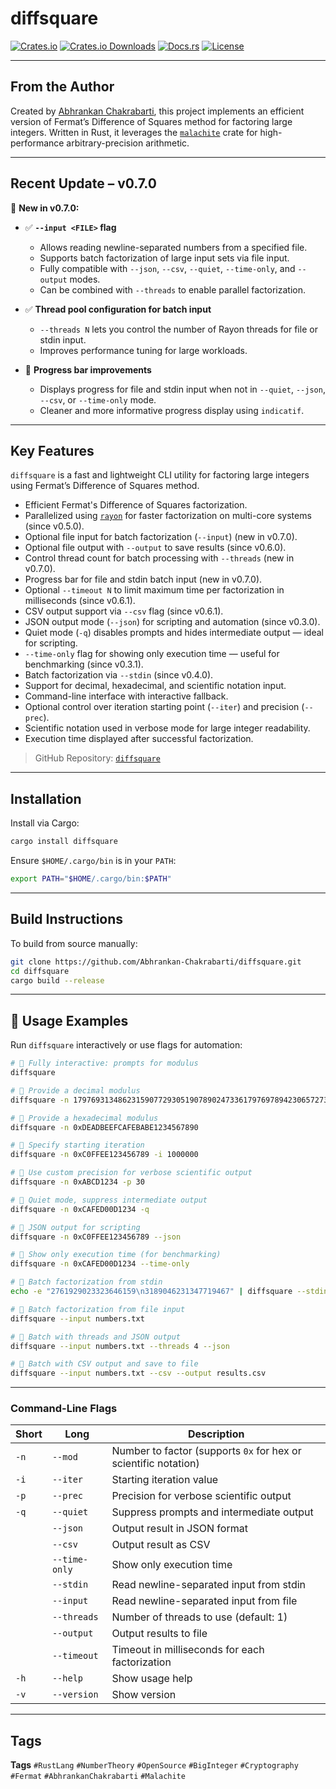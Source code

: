 # diffsquare

[![Crates.io](https://img.shields.io/crates/v/diffsquare.svg)](https://crates.io/crates/diffsquare)
[![Crates.io Downloads](https://img.shields.io/crates/d/diffsquare.svg)](https://crates.io/crates/diffsquare)
[![Docs.rs](https://docs.rs/diffsquare/badge.svg)](https://docs.rs/diffsquare)
[![License](https://img.shields.io/crates/l/diffsquare)](./LICENSE)

---

## From the Author

Created by [Abhrankan Chakrabarti](https://github.com/Abhrankan-Chakrabarti), this project implements an efficient version of Fermat’s Difference of Squares method for factoring large integers. Written in Rust, it leverages the [`malachite`](https://docs.rs/malachite/) crate for high-performance arbitrary-precision arithmetic.

---

## Recent Update – v0.7.0

🚀 **New in v0.7.0:**

* ✅ **`--input <FILE>` flag**

  * Allows reading newline-separated numbers from a specified file.
  * Supports batch factorization of large input sets via file input.
  * Fully compatible with `--json`, `--csv`, `--quiet`, `--time-only`, and `--output` modes.
  * Can be combined with `--threads` to enable parallel factorization.

* ✅ **Thread pool configuration for batch input**

  * `--threads N` lets you control the number of Rayon threads for file or stdin input.
  * Improves performance tuning for large workloads.

* 🚀 **Progress bar improvements**

  * Displays progress for file and stdin input when not in `--quiet`, `--json`, `--csv`, or `--time-only` mode.
  * Cleaner and more informative progress display using `indicatif`.

---

## Key Features

`diffsquare` is a fast and lightweight CLI utility for factoring large integers using Fermat’s Difference of Squares method.

* Efficient Fermat's Difference of Squares factorization.
* Parallelized using [`rayon`](https://docs.rs/rayon) for faster factorization on multi-core systems (since v0.5.0).
* Optional file input for batch factorization (`--input`) (new in v0.7.0).
* Optional file output with `--output` to save results (since v0.6.0).
* Control thread count for batch processing with `--threads` (new in v0.7.0).
* Progress bar for file and stdin batch input (new in v0.7.0).
* Optional `--timeout N` to limit maximum time per factorization in milliseconds (since v0.6.1).
* CSV output support via `--csv` flag (since v0.6.1).
* JSON output mode (`--json`) for scripting and automation (since v0.3.0).
* Quiet mode (`-q`) disables prompts and hides intermediate output — ideal for scripting.
* `--time-only` flag for showing only execution time — useful for benchmarking (since v0.3.1).
* Batch factorization via `--stdin` (since v0.4.0).
* Support for decimal, hexadecimal, and scientific notation input.
* Command-line interface with interactive fallback.
* Optional control over iteration starting point (`--iter`) and precision (`--prec`).
* Scientific notation used in verbose mode for large integer readability.
* Execution time displayed after successful factorization.

> GitHub Repository: [`diffsquare`](https://github.com/Abhrankan-Chakrabarti/diffsquare)

---

## Installation

Install via Cargo:

```bash
cargo install diffsquare
```

Ensure `$HOME/.cargo/bin` is in your `PATH`:

```bash
export PATH="$HOME/.cargo/bin:$PATH"
```

---

## Build Instructions

To build from source manually:

```bash
git clone https://github.com/Abhrankan-Chakrabarti/diffsquare.git
cd diffsquare
cargo build --release
```

---

## 🔧 Usage Examples

Run `diffsquare` interactively or use flags for automation:

```bash
# 🔹 Fully interactive: prompts for modulus
diffsquare

# 🔹 Provide a decimal modulus
diffsquare -n 17976931348623159077293051907890247336179769789423065727343008115

# 🔹 Provide a hexadecimal modulus
diffsquare -n 0xDEADBEEFCAFEBABE1234567890

# 🔹 Specify starting iteration
diffsquare -n 0xC0FFEE123456789 -i 1000000

# 🔹 Use custom precision for verbose scientific output
diffsquare -n 0xABCD1234 -p 30

# 🔹 Quiet mode, suppress intermediate output
diffsquare -n 0xCAFED00D1234 -q

# 🔹 JSON output for scripting
diffsquare -n 0xC0FFEE123456789 --json

# 🔹 Show only execution time (for benchmarking)
diffsquare -n 0xCAFED00D1234 --time-only

# 🔹 Batch factorization from stdin
echo -e "2761929023323646159\n3189046231347719467" | diffsquare --stdin

# 🔹 Batch factorization from file input
diffsquare --input numbers.txt

# 🔹 Batch with threads and JSON output
diffsquare --input numbers.txt --threads 4 --json

# 🔹 Batch with CSV output and save to file
diffsquare --input numbers.txt --csv --output results.csv
```

---

### Command-Line Flags

| Short | Long          | Description                                                     |
| ----- | ------------- | --------------------------------------------------------------- |
| `-n`  | `--mod`       | Number to factor (supports `0x` for hex or scientific notation) |
| `-i`  | `--iter`      | Starting iteration value                                        |
| `-p`  | `--prec`      | Precision for verbose scientific output                         |
| `-q`  | `--quiet`     | Suppress prompts and intermediate output                        |
|       | `--json`      | Output result in JSON format                                    |
|       | `--csv`       | Output result as CSV                                            |
|       | `--time-only` | Show only execution time                                        |
|       | `--stdin`     | Read newline-separated input from stdin                         |
|       | `--input`     | Read newline-separated input from file                          |
|       | `--threads`   | Number of threads to use (default: 1)                           |
|       | `--output`    | Output results to file                                          |
|       | `--timeout`   | Timeout in milliseconds for each factorization                  |
| `-h`  | `--help`      | Show usage help                                                 |
| `-v`  | `--version`   | Show version                                                    |

---

## Tags

**Tags**
`#RustLang` `#NumberTheory` `#OpenSource` `#BigInteger` `#Cryptography` `#Fermat` `#AbhrankanChakrabarti` `#Malachite`


